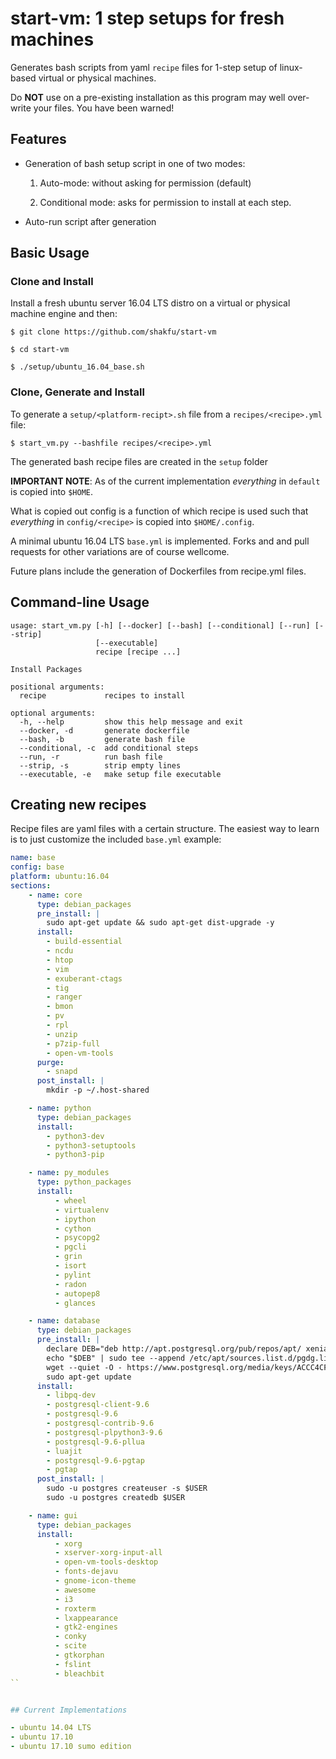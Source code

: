 # start-vm: 1 step setups for fresh machines

Generates bash scripts from yaml `recipe` files for 1-step setup of linux-based virtual or physical machines.

Do **NOT** use on a pre-existing installation as this program may well over-write your files. You have been warned!

## Features

- Generation of bash setup script in one of two modes:

    1. Auto-mode: without asking for permission (default)

    2. Conditional mode: asks for permission to install at each step.

- Auto-run script after generation


## Basic Usage

### Clone and Install

Install a fresh ubuntu server 16.04 LTS distro on a virtual or physical machine engine and then:

```
$ git clone https://github.com/shakfu/start-vm

$ cd start-vm

$ ./setup/ubuntu_16.04_base.sh
```

### Clone, Generate and Install

To generate a `setup/<platform-recipt>.sh` file from a `recipes/<recipe>.yml` file:

```
$ start_vm.py --bashfile recipes/<recipe>.yml
```

The generated bash recipe files are created in the `setup` folder

**IMPORTANT NOTE**: As of the current implementation *everything* in `default` is copied into `$HOME`.

What is copied out config is a function of which recipe is used such that *everything* in `config/<recipe>` is copied into `$HOME/.config`.

A minimal ubuntu 16.04 LTS `base.yml` is implemented. Forks and and pull requests for other variations are of course wellcome.

Future plans include the generation of Dockerfiles from recipe.yml files.

## Command-line Usage

```
usage: start_vm.py [-h] [--docker] [--bash] [--conditional] [--run] [--strip]
                   [--executable]
                   recipe [recipe ...]

Install Packages

positional arguments:
  recipe             recipes to install

optional arguments:
  -h, --help         show this help message and exit
  --docker, -d       generate dockerfile
  --bash, -b         generate bash file
  --conditional, -c  add conditional steps
  --run, -r          run bash file
  --strip, -s        strip empty lines
  --executable, -e   make setup file executable
```


## Creating new recipes

Recipe files are yaml files with a certain structure. The easiest way to learn is to just customize the included `base.yml` example:

```yaml
name: base
config: base
platform: ubuntu:16.04
sections:
    - name: core
      type: debian_packages
      pre_install: |
        sudo apt-get update && sudo apt-get dist-upgrade -y
      install:
        - build-essential
        - ncdu
        - htop
        - vim
        - exuberant-ctags
        - tig
        - ranger
        - bmon
        - pv
        - rpl
        - unzip
        - p7zip-full
        - open-vm-tools
      purge:
        - snapd
      post_install: |
        mkdir -p ~/.host-shared

    - name: python
      type: debian_packages
      install:
        - python3-dev
        - python3-setuptools
        - python3-pip

    - name: py_modules
      type: python_packages
      install:
          - wheel
          - virtualenv
          - ipython
          - cython
          - psycopg2
          - pgcli
          - grin
          - isort
          - pylint
          - radon
          - autopep8
          - glances

    - name: database
      type: debian_packages
      pre_install: |
        declare DEB="deb http://apt.postgresql.org/pub/repos/apt/ xenial-pgdg main"
        echo "$DEB" | sudo tee --append /etc/apt/sources.list.d/pgdg.list
        wget --quiet -O - https://www.postgresql.org/media/keys/ACCC4CF8.asc | sudo apt-key add -
        sudo apt-get update
      install:
        - libpq-dev
        - postgresql-client-9.6
        - postgresql-9.6
        - postgresql-contrib-9.6
        - postgresql-plpython3-9.6
        - postgresql-9.6-pllua
        - luajit
        - postgresql-9.6-pgtap
        - pgtap
      post_install: |
        sudo -u postgres createuser -s $USER
        sudo -u postgres createdb $USER

    - name: gui
      type: debian_packages
      install:
          - xorg
          - xserver-xorg-input-all
          - open-vm-tools-desktop
          - fonts-dejavu
          - gnome-icon-theme
          - awesome
          - i3
          - roxterm
          - lxappearance
          - gtk2-engines
          - conky
          - scite
          - gtkorphan
          - fslint
          - bleachbit
``


## Current Implementations

- ubuntu 14.04 LTS
- ubuntu 17.10
- ubuntu 17.10 sumo edition

